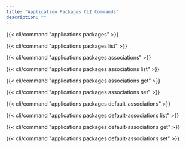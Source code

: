 ```yaml
---
title: "Application Packages CLI Commands"
description: ""
---
```


{{< cli/command "applications packages" >}}

{{< cli/command "applications packages list" >}}

{{< cli/command "applications packages associations" >}}

{{< cli/command "applications packages associations list" >}}

{{< cli/command "applications packages associations get" >}}

{{< cli/command "applications packages associations set" >}}

{{< cli/command "applications packages default-associations" >}}

{{< cli/command "applications packages default-associations list" >}}

{{< cli/command "applications packages default-associations get" >}}

{{< cli/command "applications packages default-associations set" >}}
